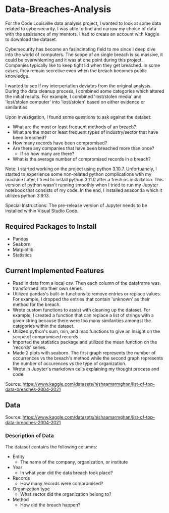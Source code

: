 # Data-Breaches-Analysis

For the Code Louisville data analysis project, I wanted to look at some data related to cybersecurity. I was able to find and narrow my choice of data with the assistance of my mentors. I had to create an account with Kaggle to download the dataset. 

Cybersecurity has become an fasincinating field to me since I deep dive into the world of computers. The scope of an single breach is so massive, it could be overwhleming and it was at one point during this project. Companies typically like to keep tight lid when they get breached. In some cases, they remain secretive even when the breach becomes public knowledge.

I wanted to see if my interpertation deviates from the original analysis. During the data cleanup process, I combined some categories which altered the initial results. For example, I combined 'lost/stolen media' and 'lost/stolen computer' into 'lost/stolen' based on either evidence or similarities.

Upon investigation, I found some questions to ask against the dataset:
* What are the most or least frequent methods of an breach?
* What are the most or least frequent types of industry/sector that have been breached?
* How many records have been compromised?
* Are there any companies that have been breached more than once?
  - If so how many are there?
* What is the average number of compromised records in a breach?

Note: I started working on the project using python 3.10.7. Unfortuanely, I started to experience some non-related  python complications wtih my machine.Later, I tried to install python 3.11.0 after a fresh os installation. This version of python wasn't running smoothly when I tried to run my Jupyter notebook that consists of my code. In the end, I installed anaconda which it utilizes python 3.9.13.

Special Instructions: The pre-release version of Jupyter needs to be installed within Visual Studio Code.

## Required Packages to Install
* Pandas
* Seaborn
* Matplotlib
* Statistics

## Current Implemented Features
* Read in data from a local csv. Then each column of the dataframe was transformed into their own series.
* Utilized pandas's built-in functions to remove entries or replace values. For example, I dropped the entries that contain 'unknown' as their method for the breach.
* Wrote custom functions to assist with cleaning up the dataset. For example, I created a function that can replace a list of strings with a given string because there were too many similarities amongst the categories within the dataset.
* Utilized python's sum, min, and max functions to give an insight on the scope of compromised records.
* Imported the statistics package and utilized the mean function on the 'records' series. 
* Made 2 plots with seaborn. The first graph represents the number of occurrences vs the breach's method while the second graph represents the number of occurences vs the type of organization.
* Wrote in Jupyter's markdown cells explaining my thought process and code.

Source: https://www.kaggle.com/datasets/hishaamarmghan/list-of-top-data-breaches-2004-2021 

## Data

Source: https://www.kaggle.com/datasets/hishaamarmghan/list-of-top-data-breaches-2004-2021 


### Description of Data
The dataset contains the following columns:
- Entity 
  * The name of the company, organization, or institute
- Year
  * In what year did the data breach took place?
- Records
  * How many records were compromised? 
- Organization type 
  * What sector did the organization belong to?
- Method
  * How did the breach happen? 


 



